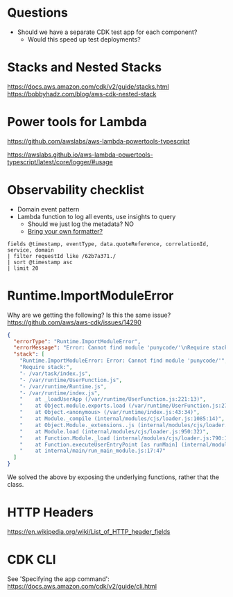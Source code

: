# Questions

- Should we have a separate CDK test app for each component?
  - Would this speed up test deployments?

# Stacks and Nested Stacks

https://docs.aws.amazon.com/cdk/v2/guide/stacks.html
https://bobbyhadz.com/blog/aws-cdk-nested-stack

# Power tools for Lambda

https://github.com/awslabs/aws-lambda-powertools-typescript

https://awslabs.github.io/aws-lambda-powertools-typescript/latest/core/logger/#usage

# Observability checklist

- Domain event pattern
- Lambda function to log all events, use insights to query
  - Should we just log the metadata? NO
  - [Bring your own formatter?](https://awslabs.github.io/aws-lambda-powertools-typescript/latest/core/logger/#custom-log-formatter-bring-your-own-formatter)

```
fields @timestamp, eventType, data.quoteReference, correlationId, service, domain
| filter requestId like /62b7a371./
| sort @timestamp asc
| limit 20
```

# Runtime.ImportModuleError

Why are we getting the following? Is this the same issue? https://github.com/aws/aws-cdk/issues/14290

```json
{
  "errorType": "Runtime.ImportModuleError",
  "errorMessage": "Error: Cannot find module 'punycode/'\nRequire stack:\n- /var/task/index.js\n- /var/runtime/UserFunction.js\n- /var/runtime/Runtime.js\n- /var/runtime/index.js",
  "stack": [
    "Runtime.ImportModuleError: Error: Cannot find module 'punycode/'",
    "Require stack:",
    "- /var/task/index.js",
    "- /var/runtime/UserFunction.js",
    "- /var/runtime/Runtime.js",
    "- /var/runtime/index.js",
    "    at _loadUserApp (/var/runtime/UserFunction.js:221:13)",
    "    at Object.module.exports.load (/var/runtime/UserFunction.js:279:17)",
    "    at Object.<anonymous> (/var/runtime/index.js:43:34)",
    "    at Module._compile (internal/modules/cjs/loader.js:1085:14)",
    "    at Object.Module._extensions..js (internal/modules/cjs/loader.js:1114:10)",
    "    at Module.load (internal/modules/cjs/loader.js:950:32)",
    "    at Function.Module._load (internal/modules/cjs/loader.js:790:12)",
    "    at Function.executeUserEntryPoint [as runMain] (internal/modules/run_main.js:75:12)",
    "    at internal/main/run_main_module.js:17:47"
  ]
}
```

We solved the above by exposing the underlying functions, rather that the class.

# HTTP Headers

https://en.wikipedia.org/wiki/List_of_HTTP_header_fields

# CDK CLI

See 'Specifying the app command': https://docs.aws.amazon.com/cdk/v2/guide/cli.html

